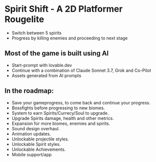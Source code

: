 # Spirit Shift - A 2D Platformer Rougelite
- Switch between 5 spirits
- Progress by killing enemies and proceeding to next stage

## Most of the game is built using AI
- Start-prompt with lovable.dev
- Continue with a combination of Claude Sonnet 3.7, Grok and Co-Pilot
- Assets generated from AI prompts

## In the roadmap:
- Save your gameprogress, to come back and continue your progress.
- Bossfights before progressing to new biomes.
- System to earn Spirits/Currecy/Soul to upgrade.
- Upgrade Spirits damage, health and other metrics.
- Expansion for more biomes, enemies and spirits.
- Sound design overhaul.
- Animation updates.
- Unlockable projectile styles.
- Unlockable Spirit styles.
- Unlockable Achievements.
- Mobile support/app